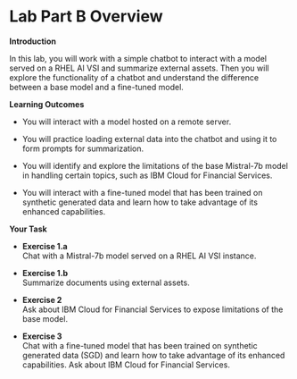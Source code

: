 # Lab Part B Overview

**Introduction**

In this lab, you will work with a simple chatbot to interact with a model served on a RHEL AI VSI and summarize external assets. Then you will explore the functionality of a chatbot and understand the difference between a base model and a fine-tuned model.

**Learning Outcomes**

- You will interact with a model hosted on a remote server.

- You will practice loading external data into the chatbot and using it to form prompts for summarization.

- You will identify and explore the limitations of the base Mistral-7b model in handling certain topics, such as IBM Cloud for Financial Services.

- You will interact with a fine-tuned model that has been trained on synthetic generated data and learn how to take advantage of its enhanced capabilities.

**Your Task**

- **Exercise 1.a** <br> 
Chat with a Mistral-7b model served on a RHEL AI VSI instance.

- **Exercise 1.b** <br> 
Summarize documents using external assets.

- **Exercise 2** <br>
Ask about IBM Cloud for Financial Services to expose limitations of the base model.

- **Exercise 3** <br>
Chat with a fine-tuned model that has been trained on synthetic generated data (SGD) and learn how to take advantage of its enhanced capabilities. Ask about IBM Cloud for Financial Services.

